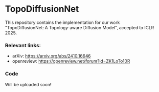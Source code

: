 # TopoDiffusionNet
This repository contains the implementation for our work "TopoDiffusionNet: A Topology-aware Diffusion Model", accepted to ICLR 2025.

### Relevant links:
- arXiv: https://arxiv.org/abs/2410.16646
- openreview: https://openreview.net/forum?id=ZK1LoTo10R

### Code
Will be uploaded soon!

